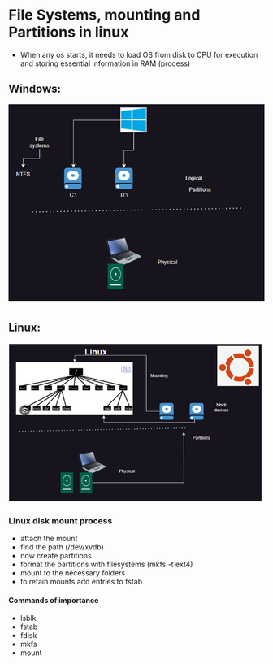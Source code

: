# File Systems, mounting and Partitions in linux
 - When any os starts, it needs to load OS from disk to CPU for execution and storing essential information in RAM (process)

## Windows:
![Windows_Disk_Expalantion](Images_all/Windows_Disk.jpeg)

## Linux: 
![Linux_Disk_Expalanation](Images_all/Linux_Disk_.jpeg)

### Linux disk mount process
  - attach the mount
  - find the path (/dev/xvdb)
  - now create partitions
  - format the partitions with filesystems (mkfs -t ext4)
  - mount to the necessary folders
  - to retain mounts add entries to fstab
#### Commands of importance
   - lsblk
   - fstab
   - fdisk
   - mkfs
   - mount